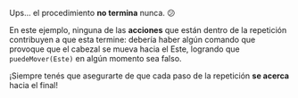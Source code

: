 Ups... el procedimiento **no termina** nunca. :confused:

En este ejemplo, ninguna de las **acciones** que están dentro de la repetición contribuyen a que esta termine: debería haber algún comando que provoque que el cabezal se mueva hacia el Este, logrando que `puedeMover(Este)` en algún momento sea falso. 

¡Siempre tenés que asegurarte de que cada paso de la repetición **se acerca** hacia el final!